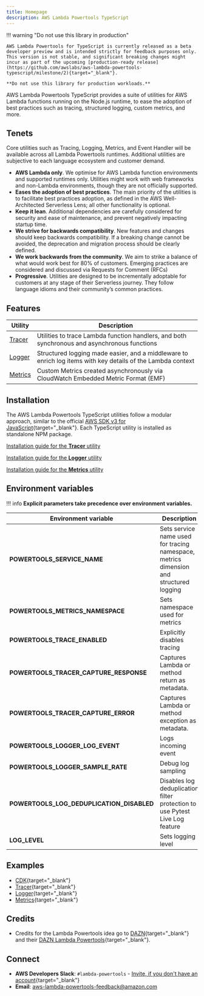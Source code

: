 ```yaml
---
title: Homepage
description: AWS Lambda Powertools TypeScript
---
```


!!! warning  "Do not use this library in production"

    AWS Lambda Powertools for TypeScript is currently released as a beta developer preview and is intended strictly for feedback purposes only.  
    This version is not stable, and significant breaking changes might incur as part of the upcoming [production-ready release](https://github.com/awslabs/aws-lambda-powertools-typescript/milestone/2){target="_blank"}.

    **Do not use this library for production workloads.**




AWS Lambda Powertools TypeScript provides a suite of utilities for AWS Lambda functions running on the Node.js runtime, to ease the adoption of best practices such as tracing, structured logging, custom metrics, and more.

## Tenets

Core utilities such as Tracing, Logging, Metrics, and Event Handler will be available across all Lambda Powertools runtimes. Additional utilities are subjective to each language ecosystem and customer demand.

* **AWS Lambda only**. We optimise for AWS Lambda function environments and supported runtimes only. Utilities might work with web frameworks and non-Lambda environments, though they are not officially supported.
* **Eases the adoption of best practices**. The main priority of the utilities is to facilitate best practices adoption, as defined in the AWS Well-Architected Serverless Lens; all other functionality is optional.
* **Keep it lean**. Additional dependencies are carefully considered for security and ease of maintenance, and prevent negatively impacting startup time.
* **We strive for backwards compatibility**. New features and changes should keep backwards compatibility. If a breaking change cannot be avoided, the deprecation and migration process should be clearly defined.
* **We work backwards from the community**. We aim to strike a balance of what would work best for 80% of customers. Emerging practices are considered and discussed via Requests for Comment (RFCs)
* **Progressive**. Utilities are designed to be incrementally adoptable for customers at any stage of their Serverless journey. They follow language idioms and their community’s common practices.

## Features

| Utility | Description
| ------------------------------------------------- | ---------------------------------------------------------------------------------
[Tracer](./core/tracer.md) | Utilities to trace Lambda function handlers, and both synchronous and asynchronous functions
[Logger](./core/logger.md) | Structured logging made easier, and a middleware to enrich log items with key details of the Lambda context
[Metrics](./core/metrics.md) | Custom Metrics created asynchronously via CloudWatch Embedded Metric Format (EMF)

## Installation

The AWS Lambda Powertools TypeScript utilities follow a modular approach, similar to the official [AWS SDK v3 for JavaScript](https://github.com/aws/aws-sdk-js-v3){target="_blank"}.
Each TypeScript utility is installed as standalone NPM package.

[Installation guide for the **Tracer** utility](./core/tracer.md#getting-started)

[Installation guide for the **Logger** utility](./core/logger.md#getting-started)

[Installation guide for the **Metrics** utility](./core/metrics.md#getting-started)

## Environment variables

!!! info
    **Explicit parameters take precedence over environment variables.**

| Environment variable                      | Description | Utility                   | Default               |
|-------------------------------------------| --------------------------------------------------------------------------------- |---------------------------|-----------------------|
| **POWERTOOLS_SERVICE_NAME**               | Sets service name used for tracing namespace, metrics dimension and structured logging | All                       | `"service_undefined"` |
| **POWERTOOLS_METRICS_NAMESPACE**          | Sets namespace used for metrics | [Metrics](./core/metrics) | `None`                |
| **POWERTOOLS_TRACE_ENABLED**              | Explicitly disables tracing | [Tracer](./core/tracer)   | `true`                |
| **POWERTOOLS_TRACER_CAPTURE_RESPONSE**    | Captures Lambda or method return as metadata. | [Tracer](./core/tracer)   | `true`                |
| **POWERTOOLS_TRACER_CAPTURE_ERROR**       | Captures Lambda or method exception as metadata. | [Tracer](./core/tracer)   | `true`                |
| **POWERTOOLS_LOGGER_LOG_EVENT**           | Logs incoming event | [Logger](./core/logger)   | `false`               |
| **POWERTOOLS_LOGGER_SAMPLE_RATE**         | Debug log sampling | [Logger](./core/logger)  | `0`                   |
| **POWERTOOLS_LOG_DEDUPLICATION_DISABLED** | Disables log deduplication filter protection to use Pytest Live Log feature | [Logger](./core/logger)  | `false`               |
| **LOG_LEVEL**                             | Sets logging level | [Logger](./core/logger)  | `INFO`                |

## Examples

* [CDK](https://github.com/awslabs/aws-lambda-powertools-typescript/tree/main/examples/cdk){target="_blank"}
* [Tracer](https://github.com/awslabs/aws-lambda-powertools-typescript/tree/main/examples/cdk/lib){target="_blank"}
* [Logger](https://github.com/awslabs/aws-lambda-powertools-typescript/tree/main/packages/logger/examples){target="_blank"}
* [Metrics](https://github.com/awslabs/aws-lambda-powertools-typescript/tree/main/packages/metrics/examples){target="_blank"}

## Credits

* Credits for the Lambda Powertools idea go to [DAZN](https://github.com/getndazn){target="_blank"} and their [DAZN Lambda Powertools](https://github.com/getndazn/dazn-lambda-powertools/){target="_blank"}.

## Connect

* **AWS Developers Slack**: `#lambda-powertools` - [Invite, if you don't have an account](https://join.slack.com/t/awsdevelopers/shared_invite/zt-yryddays-C9fkWrmguDv0h2EEDzCqvw){target="_blank"}
* **Email**: aws-lambda-powertools-feedback@amazon.com
